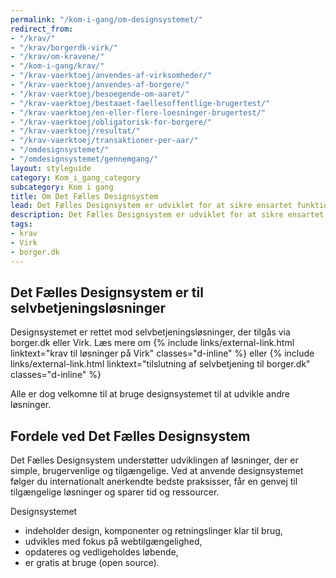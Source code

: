 ```yaml
---
permalink: "/kom-i-gang/om-designsystemet/"
redirect_from:
- "/krav/"
- "/krav/borgerdk-virk/"
- "/krav/om-kravene/"
- "/kom-i-gang/krav/"
- "/krav-vaerktoej/anvendes-af-virksomheder/"
- "/krav-vaerktoej/anvendes-af-borgere/"
- "/krav-vaerktoej/besoegende-om-aaret/"
- "/krav-vaerktoej/bestaaet-faellesoffentlige-brugertest/"
- "/krav-vaerktoej/en-eller-flere-loesninger-brugertest/"
- "/krav-vaerktoej/obligatorisk-for-borgere/"
- "/krav-vaerktoej/resultat/"
- "/krav-vaerktoej/transaktioner-per-aar/"
- "/omdesignsystemet/"
- "/omdesignsystemet/gennemgang/"
layout: styleguide
category: Kom_i_gang_category
subcategory: Kom i gang
title: Om Det Fælles Designsystem
lead: Det Fælles Designsystem er udviklet for at sikre ensartet funktionalitet og design i selvbetjeningsløsninger på tværs af offentlige myndigheder. Det skaber genkendelse for brugerne på tværs af løsninger og gør det nemmere for dem at foretage selvbetjening. Alle komponenter er testet og tilgængelige. 
description: Det Fælles Designsystem er udviklet for at sikre ensartet funktionalitet og design i selvbetjeningsløsninger på tværs af offentlige myndigheder. 
tags:
- krav
- Virk
- borger.dk
---
```


## Det Fælles Designsystem er til selvbetjeningsløsninger

Designsystemet er rettet mod selvbetjeningsløsninger, der tilgås via borger.dk eller Virk. Læs mere om {% include links/external-link.html linktext="krav til løsninger på Virk" classes="d-inline" %} eller {% include links/external-link.html linktext="tilslutning af selvbetjening til borger.dk" classes="d-inline" %}

Alle er dog velkomne til at bruge designsystemet til at udvikle andre løsninger.

## Fordele ved Det Fælles Designsystem

Det Fælles Designsystem understøtter udviklingen af løsninger, der er simple, brugervenlige og tilgængelige. Ved at anvende designsystemet følger du internationalt anerkendte bedste praksisser, får en genvej til tilgængelige løsninger og sparer tid og ressourcer.

Designsystemet 
- indeholder design, komponenter og retningslinger klar til brug,
- udvikles med fokus på webtilgængelighed,
- opdateres og vedligeholdes løbende,
- er gratis at bruge (open source).